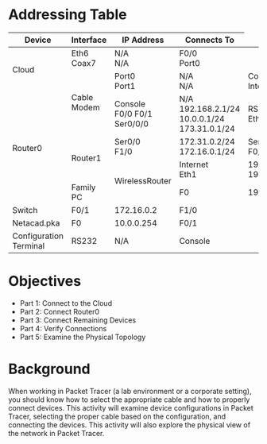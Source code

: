 
# Addressing Table
<body>
    <div>
        <table>
            <thead>
                <tr>
                    <th>Device</th>
                    <th>Interface</th>
                    <th>IP Address</th>
                    <th>Connects To</th>
                </tr>
            </thead>
            <tbody>
                <tr>
                    <td rowspan="2">Cloud</td>
                    <td>
                        <span>Eth6</span><br>
                        <span>Coax7</span>
                    </td>
                    <td>
                        <span>N/A</span><br>
                        <span>N/A</span>
                    </td>
                    <td>
                        <span>F0/0</span><br>
                        <span>Port0</span>
                    </td>
                </tr>
                <tr>
                    <td rowspan="2">Cable Modem</td>
                    <td>
                        <span>Port0</span><br>
                        <span>Port1</span>
                    </td>
                    <td>
                        <span>N/A</span><br>
                        <span>N/A</span>
                    </td>
                    <td>
                        <span>Coax7</span><br>
                        <span>Internet</span>
                    </td>
                </tr>
                <tr>
                    <td rowspan="4">Router0</td>
                    <td>
                        <span>Console</span><br>
                        <span>F0/0</span>
                        <span>F0/1</span>
                        <span>Ser0/0/0</span>
                    </td>
                    <td>
                        <span>N/A</span><br>
                        <span>192.168.2.1/24</span>
                        <span>10.0.0.1/24</span>
                        <span>173.31.0.1/24</span>
                    </td>
                    <td>
                        <span>RS232</span><br>
                        <span>Eth6</span>
                        <span>F0</span>
                        <span>Ser0/0</span>
                    </td>
                </tr>
                <tr>
                    <td rowspan="2">Router1</td>
                    <td>
                        <span>Ser0/0</span><br>
                        <span>F1/0</span>
                    </td>
                    <td>
                        <span>172.31.0.2/24</span><br>
                        <span>172.16.0.1/24</span>
                    </td>
                    <td>
                        <span>Ser0/0/0</span><br>
                        <span>F0/1</span>
                    </td>
                </tr>
                <tr>
                    <td rowspan="2">WirelessRouter</td>
                    <td>
                        <span>Internet</span><br>
                        <span>Eth1</span>
                    </td>
                    <td>
                        <span>192.168.2.2/24</span><br>
                        <span>192.168.1.1</span>
                    </td>
                    <td>
                        <span>Port1</span><br>
                        <span>F0</span>
                    </td>
                </tr>
                <tr>
                    <td>Family PC</td>
                    <td>F0</td>
                    <td>192.168.1.1</td>
                    <td>Eth1</td>
                </tr>
                <tr>
                    <td>Switch</td>
                    <td>F0/1</td>
                    <td>172.16.0.2</td>
                    <td>F1/0</td>
                </tr>
                <tr>
                    <td>Netacad.pka</td>
                    <td>F0</td>
                    <td>10.0.0.254</td>
                    <td>F0/1</td>
                </tr>
                <tr>
                    <td>Configuration Terminal</td>
                    <td>RS232</td>
                    <td>N/A</td>
                    <td>Console</td>
                </tr>
            </tbody>
        </table>
    </div>
</body>

# Objectives
- Part 1: Connect to the Cloud
- Part 2: Connect Router0
- Part 3: Connect Remaining Devices
- Part 4: Verify Connections
- Part 5: Examine the Physical Topology 

# Background
When working in Packet Tracer (a lab environment or a corporate setting), you should know how to select the appropriate cable and how to properly connect devices. This activity will examine device configurations in Packet Tracer, selecting the proper cable based on the configuration, and connecting the devices. This activity will also explore the physical view of the network in Packet Tracer.
